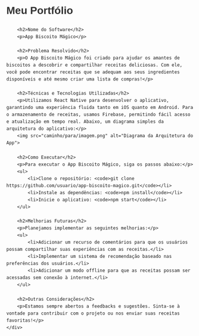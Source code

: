 <!DOCTYPE html>
<html lang="pt-BR">
<head>
    <meta charset="UTF-8">
    <meta name="viewport" content="width=device-width, initial-scale=1.0">
    <title>README - App Biscoito Mágico</title>
    <style>
        body {
            font-family: Arial, sans-serif;
            line-height: 1.6;
            margin: 20px;
        }
        h1, h2, h3 {
            color: #333;
        }
        .container {
            max-width: 800px;
            margin: auto;
        }
        img {
            max-width: 100%;
            height: auto;
        }
    </style>
</head>
<body>
    <div class='container'>
        <h1>Meu Portfólio</h1>
        
        <h2>Nome do Software</h2>
        <p>App Biscoito Mágico</p>
        
        <h2>Problema Resolvido</h2>
        <p>O App Biscoito Mágico foi criado para ajudar os amantes de biscoitos a descobrir e compartilhar receitas deliciosas. Com ele, você pode encontrar receitas que se adequam aos seus ingredientes disponíveis e até mesmo criar uma lista de compras!</p>
        
        <h2>Técnicas e Tecnologias Utilizadas</h2>
        <p>Utilizamos React Native para desenvolver o aplicativo, garantindo uma experiência fluida tanto em iOS quanto em Android. Para o armazenamento de receitas, usamos Firebase, permitindo fácil acesso e atualização em tempo real. Abaixo, um diagrama simples da arquitetura do aplicativo:</p>
        <img src="caminho/para/imagem.png" alt="Diagrama da Arquitetura do App">
        
        <h2>Como Executar</h2>
        <p>Para executar o App Biscoito Mágico, siga os passos abaixo:</p>
        <ul>
            <li>Clone o repositório: <code>git clone https://github.com/usuario/app-biscoito-magico.git</code></li>
            <li>Instale as dependências: <code>npm install</code></li>
            <li>Inicie o aplicativo: <code>npm start</code></li>
        </ul>
        
        <h2>Melhorias Futuras</h2>
        <p>Planejamos implementar as seguintes melhorias:</p>
        <ul>
            <li>Adicionar um recurso de comentários para que os usuários possam compartilhar suas experiências com as receitas.</li>
            <li>Implementar um sistema de recomendação baseado nas preferências dos usuários.</li>
            <li>Adicionar um modo offline para que as receitas possam ser acessadas sem conexão à internet.</li>
        </ul>
        
        <h2>Outras Considerações</h2>
        <p>Estamos sempre abertos a feedbacks e sugestões. Sinta-se à vontade para contribuir com o projeto ou nos enviar suas receitas favoritas!</p>
    </div>
</body>
</html>
